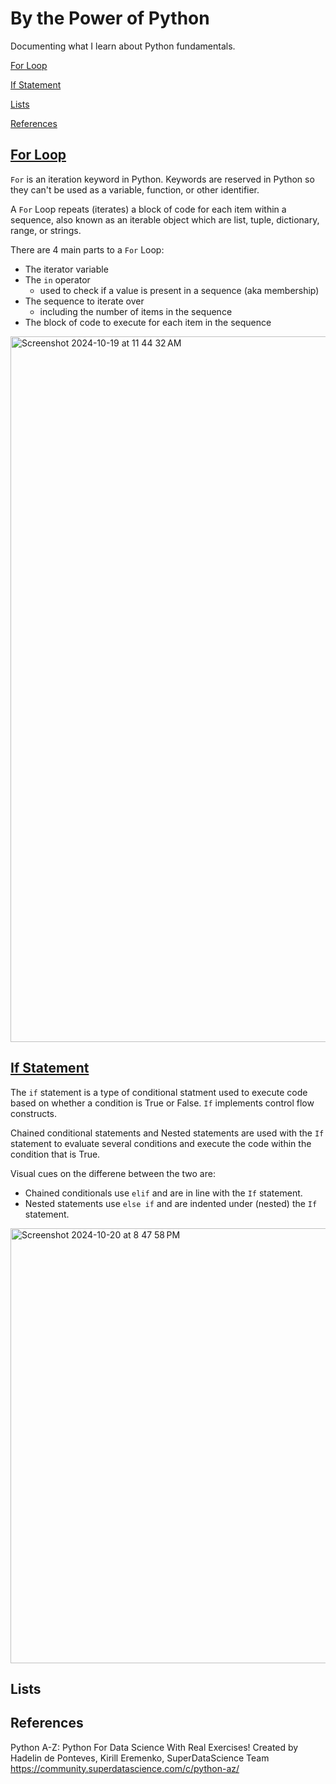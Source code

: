 # By the Power of Python

Documenting what I learn about Python fundamentals.


[For Loop](#for-loop)

[If Statement](#If-statement)

[Lists](#Lists) 

[References](#References)



## [For Loop](https://wiki.python.org/moin/ForLoop)

`For` is an iteration keyword in Python. Keywords are reserved in Python so they can't be used as a variable, function, or other identifier. 

A `For` Loop repeats (iterates) a block of code for each item within a sequence, also known as an iterable object which are list, tuple, dictionary, range, or strings. 

There are 4 main parts to a `For` Loop:
- The iterator variable
- The `in` operator
  - used to check if a value is present in a sequence (aka membership)
- The sequence to iterate over
  - including the number of items in the sequence
- The block of code to execute for each item in the sequence


<img width="1129" alt="Screenshot 2024-10-19 at 11 44 32 AM" src="https://github.com/user-attachments/assets/4527e790-95ec-4e92-9673-166152a37e5b">

## [If Statement](https://www.linode.com/docs/guides/if-statements-and-conditionals-in-python/)

The `if` statement is a type of conditional statment used to execute code based on whether a condition is True or False. `If` implements control flow constructs.  

Chained conditional statements and Nested statements are used with the `If` statement to evaluate several conditions and execute the code within the condition that is True. 

Visual cues on the differene between the two are: 
- Chained conditionals use `elif` and are in line with the `If` statement.
- Nested statements use `else if` and are indented under (nested) the `If` statement.

  
<img width="696" alt="Screenshot 2024-10-20 at 8 47 58 PM" src="https://github.com/user-attachments/assets/eac19ab2-7098-4161-af74-51d4b80e1712">


## Lists


## References
Python A-Z: Python For Data Science With Real Exercises! Created by Hadelin de Ponteves, Kirill Eremenko, SuperDataScience Team https://community.superdatascience.com/c/python-az/ 
